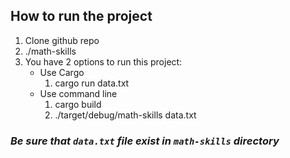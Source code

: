 ## **How to run the project**

1. Clone github repo
2. ./math-skills
3. You have 2 options to run this project:
   - Use Cargo
     1. cargo run data.txt
   - Use command line
     1. cargo build
     2. ./target/debug/math-skills data.txt

### _Be sure that `data.txt` file exist in `math-skills` directory_
